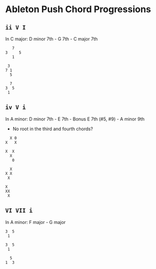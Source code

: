 # Ableton Push Chord Progressions

## `ii V I`

In C major: D minor 7th - G 7th - C major 7th

```
   7
3     5
   1

 3
7 1
  5

  7
3  5
 1  
```

## `iv V i`

In A minor: D minor 7th - E 7th - Bonus E 7th (#5, #9) - A minor 9th

- No root in the third and fourth chords?

```
  X 0
X   X

X  X
  X
   0

  X
X X
 X

X
XX
 X
```

## `VI VII i`

In A minor: F major - G major

```
3  5
 1

3  5
 1

  5
1  3
```
